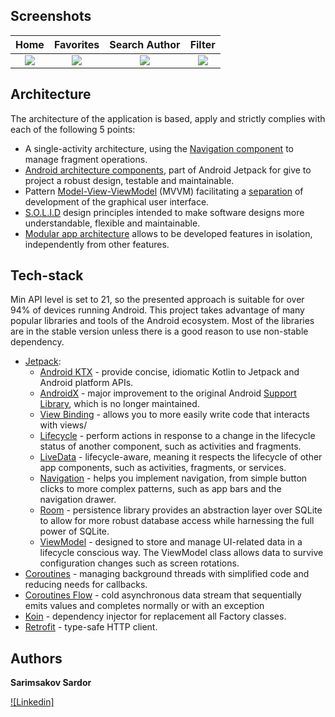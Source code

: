 
## Screenshots
Home	|	Favorites	|	Search Author	|	Filter	|
:------:|:---------------------:|:-----------------------------:|:-------------:|
![](https://user-images.githubusercontent.com/59287789/145969906-75a3bab6-4ecf-488d-a13a-1e340cb2f461.png)  |  ![](https://user-images.githubusercontent.com/59287789/145969979-6df581c5-82fb-4464-98db-d5b92dfe017a.png) |  ![](https://user-images.githubusercontent.com/59287789/145970076-b19f7822-e70f-45fd-86ee-9efffb8c9a4d.png)  |  ![](https://user-images.githubusercontent.com/59287789/145970194-396e2caa-7fa4-41aa-91c5-a687a9cb6231.png)

## Architecture

The architecture of the application is based, apply and strictly complies with each of the following 5 points:
-   A single-activity architecture, using the [Navigation component](https://developer.android.com/guide/navigation/navigation-getting-started) to manage fragment operations.
-   [Android architecture components](https://developer.android.com/topic/libraries/architecture/), part of Android Jetpack for give to project a robust design, testable and maintainable.
-   Pattern  [Model-View-ViewModel](https://en.wikipedia.org/wiki/Model%E2%80%93view%E2%80%93viewmodel)  (MVVM) facilitating a [separation](https://en.wikipedia.org/wiki/Separation_of_concerns) of development of the graphical user interface.
-   [S.O.L.I.D](https://en.wikipedia.org/wiki/SOLID)  design principles intended to make software designs more understandable, flexible and maintainable.
-   [Modular app architecture](https://proandroiddev.com/build-a-modular-android-app-architecture-25342d99de82)  allows to be developed features in isolation, independently from other features.

## Tech-stack
Min API level is set to 21, so the presented approach is suitable for over 94% of devices running Android. This project takes advantage of many popular libraries and tools of the Android ecosystem. Most of the libraries are in the stable version unless there is a good reason to use non-stable dependency.
-   [Jetpack](https://developer.android.com/jetpack):
    -   [Android KTX](https://developer.android.com/kotlin/ktx.html)  - provide concise, idiomatic Kotlin to Jetpack and Android platform APIs.
    -   [AndroidX](https://developer.android.com/jetpack/androidx)  - major improvement to the original Android  [Support Library](https://developer.android.com/topic/libraries/support-library/index), which is no longer maintained.
    -   [View Binding](https://developer.android.com/topic/libraries/view-binding)  - allows you to more easily write code that interacts with views/
    -   [Lifecycle](https://developer.android.com/topic/libraries/architecture/lifecycle)  - perform actions in response to a change in the lifecycle status of another component, such as activities and fragments.
    -   [LiveData](https://developer.android.com/topic/libraries/architecture/livedata)  - lifecycle-aware, meaning it respects the lifecycle of other app components, such as activities, fragments, or services.
    -   [Navigation](https://developer.android.com/guide/navigation/)  - helps you implement navigation, from simple button clicks to more complex patterns, such as app bars and the navigation drawer.
    -   [Room](https://developer.android.com/topic/libraries/architecture/room)  - persistence library provides an abstraction layer over SQLite to allow for more robust database access while harnessing the full power of SQLite.
    -   [ViewModel](https://developer.android.com/topic/libraries/architecture/viewmodel)  - designed to store and manage UI-related data in a lifecycle conscious way. The ViewModel class allows data to survive configuration changes such as screen rotations.
-   [Coroutines](https://kotlinlang.org/docs/reference/coroutines-overview.html)  - managing background threads with simplified code and reducing needs for callbacks.
-    [Coroutines Flow](https://kotlinlang.org/docs/reference/coroutines-overview.html)  - cold asynchronous data stream that sequentially emits values and completes normally or with an exception
-   [Koin](https://insert-koin.io/)  - dependency injector for replacement all Factory classes.
-   [Retrofit](https://square.github.io/retrofit/)  - type-safe HTTP client.

## Authors

**Sarimsakov Sardor**

[![Linkedin]](https://www.linkedin.com/in/sardor-sarimsakov-b13b17173/)